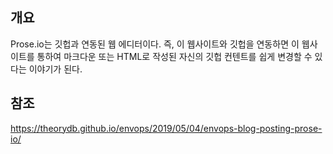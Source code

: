 ## 개요

Prose.io는 깃헙과 연동된 웹 에디터이다. 즉, 이 웹사이트와 깃헙을 연동하면 이 웹사이트를 통하여 마크다운 또는 HTML로 작성된 자신의 깃헙 컨텐트를 쉽게 변경할 수 있다는 이야기가 된다.





## 참조

https://theorydb.github.io/envops/2019/05/04/envops-blog-posting-prose-io/


